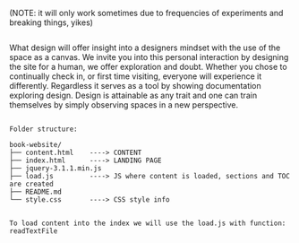 (NOTE: it will only work sometimes due to frequencies of experiments and breaking things, yikes)
```

```

What design will offer insight into a designers mindset with the use of the space as a canvas. We invite you into this personal interaction by designing the site for a human, we offer exploration and doubt.  Whether you chose to continually check in, or first time visiting, everyone will experience it differently. Regardless it serves as a tool by showing documentation exploring design. Design is attainable as any trait and one can train themselves by  simply observing spaces in a new perspective.

```

Folder structure:

book-website/
├── content.html    ----> CONTENT
├── index.html      ----> LANDING PAGE 
├── jquery-3.1.1.min.js 
├── load.js         ----> JS where content is loaded, sections and TOC are created
├── README.md
└── style.css       ----> CSS style info

```
```

To load content into the index we will use the load.js with function: readTextFile


```